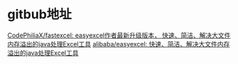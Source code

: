# gitbub地址


[CodePhiliaX/fastexcel: easyexcel作者最新升级版本， 快速、简洁、解决大文件内存溢出的java处理Excel工具](https://github.com/CodePhiliaX/fastexcel)
[alibaba/easyexcel: 快速、简洁、解决大文件内存溢出的java处理Excel工具](https://github.com/alibaba/easyexcel)
